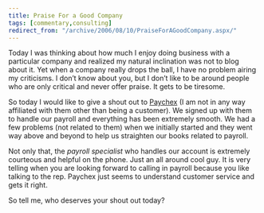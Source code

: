 ```yaml
---
title: Praise For a Good Company
tags: [commentary,consulting]
redirect_from: "/archive/2006/08/10/PraiseForAGoodCompany.aspx/"
---
```


Today I was thinking about how much I enjoy doing business with a
particular company and realized my natural inclination was not to blog
about it. Yet when a company really drops the ball, I have no problem
airing my criticisms. I don’t know about you, but I don’t like to be
around people who are only critical and never offer praise. It gets to
be tiresome.

So today I would like to give a shout out to
[Paychex](http://www.paychex.com/ "Paychex") (I am not in any way
affiliated with them other than being a customer). We signed up with
them to handle our payroll and everything has been extremely smooth. We
had a few problems (not related to them) when we initially started and
they went way above and beyond to help us straighten our books related
to payroll.

Not only that, the *payroll specialist* who handles our account is
extremely courteous and helpful on the phone. Just an all around cool
guy. It is very telling when you are looking forward to calling in
payroll because you like talking to the rep. Paychex just seems to
understand customer service and gets it right.

So tell me, who deserves your shout out today?

